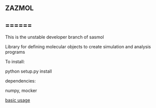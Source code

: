 ## ZAZMOL
## ======

This is the unstable developer branch of sasmol

Library for defining molecular objects to create simulation and analysis programs

To install:

python setup.py install

dependencies:

numpy,
mocker

[basic usage](doc_files/basic_usage.md)

